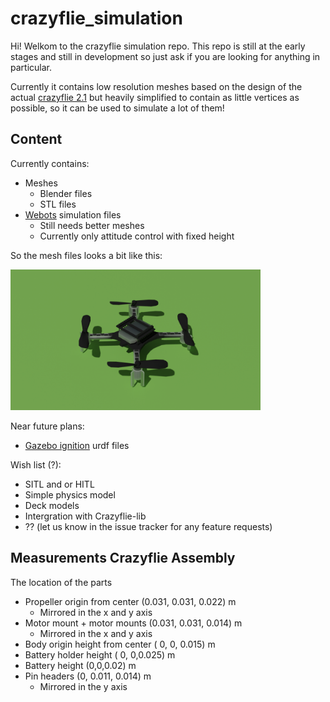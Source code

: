 # crazyflie_simulation

Hi! Welkom to the crazyflie simulation repo. This repo is still at the early stages and still in development so just ask if you are looking for anything in particular.

Currently it contains low resolution meshes based on the design of the actual [crazyflie 2.1](https://www.bitcraze.io/products/crazyflie-2-1/) but heavily simplified to contain as little vertices as possible, so it can be used to simulate a lot of them!

## Content

Currently contains:
* Meshes
    * Blender files
    * STL files
* [Webots](https://cyberbotics.com/) simulation files
    * Still needs better meshes
    * Currently only attitude control with fixed height

So the mesh files looks a bit like this:


<img src="/meshes/blender_files/cf2_render.png" width="400" />

Near future plans:
* [Gazebo ignition](https://ignitionrobotics.org/) urdf files

Wish list (?):
* SITL and or HITL
* Simple physics model
* Deck models
* Intergration with Crazyflie-lib
* ?? (let us know in the issue tracker for any feature requests)

## Measurements Crazyflie Assembly

The location of the parts

* Propeller origin from center (0.031, 0.031, 0.022) m
    * Mirrored in the x and y axis
* Motor mount + motor mounts (0.031, 0.031, 0.014) m
    * Mirrored in the x and y axis
* Body origin height from center ( 0, 0, 0.015) m
* Battery holder height ( 0, 0,0.025) m
* Battery height (0,0,0.02) m
* Pin headers (0, 0.011, 0.014) m
    * Mirrored in the y axis
